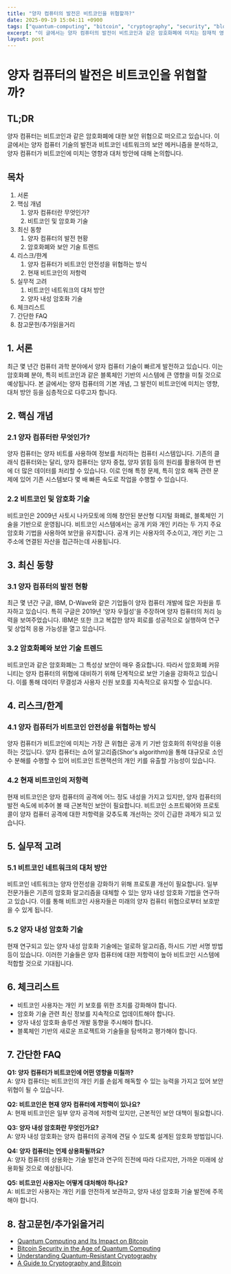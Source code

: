 ```yaml
---
title: "양자 컴퓨터의 발전은 비트코인을 위협할까?"
date: 2025-09-19 15:04:11 +0900
tags: ["quantum-computing", "bitcoin", "cryptography", "security", "blockchain"]
excerpt: "이 글에서는 양자 컴퓨터의 발전이 비트코인과 같은 암호화폐에 미치는 잠재적 영향을 심층적으로 분석합니다."
layout: post
---
```


# 양자 컴퓨터의 발전은 비트코인을 위협할까?

## TL;DR
양자 컴퓨터는 비트코인과 같은 암호화폐에 대한 보안 위협으로 떠오르고 있습니다. 이 글에서는 양자 컴퓨터 기술의 발전과 비트코인 네트워크의 보안 메커니즘을 분석하고, 양자 컴퓨터가 비트코인에 미치는 영향과 대처 방안에 대해 논의합니다. 

## 목차
1. 서론  
2. 핵심 개념  
    1. 양자 컴퓨터란 무엇인가?  
    2. 비트코인 및 암호화 기술  
3. 최신 동향  
    1. 양자 컴퓨터의 발전 현황  
    2. 암호화폐와 보안 기술 트렌드  
4. 리스크/한계  
    1. 양자 컴퓨터가 비트코인 안전성을 위협하는 방식  
    2. 현재 비트코인의 저항력  
5. 실무적 고려  
    1. 비트코인 네트워크의 대처 방안  
    2. 양자 내성 암호화 기술  
6. 체크리스트  
7. 간단한 FAQ  
8. 참고문헌/추가읽을거리  

## 1. 서론
최근 몇 년간 컴퓨터 과학 분야에서 양자 컴퓨터 기술이 빠르게 발전하고 있습니다. 이는 암호화폐 분야, 특히 비트코인과 같은 블록체인 기반의 시스템에 큰 영향을 미칠 것으로 예상됩니다. 본 글에서는 양자 컴퓨터의 기본 개념, 그 발전이 비트코인에 미치는 영향, 대처 방안 등을 심층적으로 다루고자 합니다.

## 2. 핵심 개념
### 2.1 양자 컴퓨터란 무엇인가?
양자 컴퓨터는 양자 비트를 사용하여 정보를 처리하는 컴퓨터 시스템입니다. 기존의 클래식 컴퓨터와는 달리, 양자 컴퓨터는 양자 중첩, 양자 얽힘 등의 원리를 활용하여 한 번에 더 많은 데이터를 처리할 수 있습니다. 이로 인해 특정 문제, 특히 암호 해독 관련 문제에 있어 기존 시스템보다 몇 배 빠른 속도로 작업을 수행할 수 있습니다.

### 2.2 비트코인 및 암호화 기술
비트코인은 2009년 사토시 나카모토에 의해 창안된 분산형 디지털 화폐로, 블록체인 기술을 기반으로 운영됩니다. 비트코인 시스템에서는 공개 키와 개인 키라는 두 가지 주요 암호화 기법을 사용하여 보안을 유지합니다. 공개 키는 사용자의 주소이고, 개인 키는 그 주소에 연결된 자산을 접근하는데 사용됩니다.

## 3. 최신 동향
### 3.1 양자 컴퓨터의 발전 현황
최근 몇 년간 구글, IBM, D-Wave와 같은 기업들이 양자 컴퓨터 개발에 많은 자원을 투자하고 있습니다. 특히 구글은 2019년 '양자 우월성'을 주장하며 양자 컴퓨터의 처리 능력을 보여주었습니다. IBM은 또한 크고 복잡한 양자 회로를 성공적으로 실행하여 연구 및 상업적 응용 가능성을 열고 있습니다.

### 3.2 암호화폐와 보안 기술 트렌드
비트코인과 같은 암호화폐는 그 특성상 보안이 매우 중요합니다. 따라서 암호화폐 커뮤니티는 양자 컴퓨터의 위협에 대비하기 위해 단계적으로 보안 기술을 강화하고 있습니다. 이를 통해 데이터 무결성과 사용자 신원 보호를 지속적으로 유지할 수 있습니다.

## 4. 리스크/한계
### 4.1 양자 컴퓨터가 비트코인 안전성을 위협하는 방식
양자 컴퓨터가 비트코인에 미치는 가장 큰 위협은 공개 키 기반 암호화의 취약성을 이용하는 것입니다. 양자 컴퓨터는 쇼어 알고리즘(Shor's algorithm)을 통해 대규모로 소인수 분해를 수행할 수 있어 비트코인 트랜잭션의 개인 키를 유출할 가능성이 있습니다.

### 4.2 현재 비트코인의 저항력
현재 비트코인은 양자 컴퓨터의 공격에 어느 정도 내성을 가지고 있지만, 양자 컴퓨터의 발전 속도에 비추어 볼 때 근본적인 보안이 필요합니다. 비트코인 소프트웨어와 프로토콜이 양자 컴퓨터 공격에 대한 저항력을 갖추도록 개선하는 것이 긴급한 과제가 되고 있습니다.

## 5. 실무적 고려
### 5.1 비트코인 네트워크의 대처 방안
비트코인 네트워크는 양자 안전성을 강화하기 위해 프로토콜 개선이 필요합니다. 일부 전문가들은 기존의 암호화 알고리즘을 대체할 수 있는 양자 내성 암호화 기법을 연구하고 있습니다. 이를 통해 비트코인 사용자들은 미래의 양자 컴퓨터 위협으로부터 보호받을 수 있게 됩니다.

### 5.2 양자 내성 암호화 기술
현재 연구되고 있는 양자 내성 암호화 기술에는 얼로하 알고리즘, 하시드 기반 서명 방법 등이 있습니다. 이러한 기술들은 양자 컴퓨터에 대한 저항력이 높아 비트코인 시스템에 적합할 것으로 기대됩니다.

## 6. 체크리스트
- 비트코인 사용자는 개인 키 보호를 위한 조치를 강화해야 합니다.
- 암호화 기술 관련 최신 정보를 지속적으로 업데이트해야 합니다.
- 양자 내성 암호화 솔루션 개발 동향을 주시해야 합니다.
- 블록체인 기반의 새로운 프로젝트와 기술들을 탐색하고 평가해야 합니다.

## 7. 간단한 FAQ
**Q1: 양자 컴퓨터가 비트코인에 어떤 영향을 미칠까?**  
A: 양자 컴퓨터는 비트코인의 개인 키를 손쉽게 해독할 수 있는 능력을 가지고 있어 보안 위협이 될 수 있습니다.

**Q2: 비트코인은 현재 양자 컴퓨터에 저항력이 있나요?**  
A: 현재 비트코인은 일부 양자 공격에 저항력 있지만, 근본적인 보안 대책이 필요합니다.

**Q3: 양자 내성 암호화란 무엇인가요?**  
A: 양자 내성 암호화는 양자 컴퓨터의 공격에 견딜 수 있도록 설계된 암호화 방법입니다.

**Q4: 양자 컴퓨터는 언제 상용화될까요?**  
A: 양자 컴퓨터의 상용화는 기술 발전과 연구의 진전에 따라 다르지만, 가까운 미래에 상용화될 것으로 예상됩니다.

**Q5: 비트코인 사용자는 어떻게 대처해야 하나요?**  
A: 비트코인 사용자는 개인 키를 안전하게 보관하고, 양자 내성 암호화 기술 발전에 주목해야 합니다.

## 8. 참고문헌/추가읽을거리
- [Quantum Computing and Its Impact on Bitcoin](https://www.example.com/quantum_bitcoin)
- [Bitcoin Security in the Age of Quantum Computing](https://www.example.com/bitcoin_security_quantum)
- [Understanding Quantum-Resistant Cryptography](https://www.example.com/quantum_resistant)
- [A Guide to Cryptography and Bitcoin](https://www.example.com/guide_to_cryptography)
